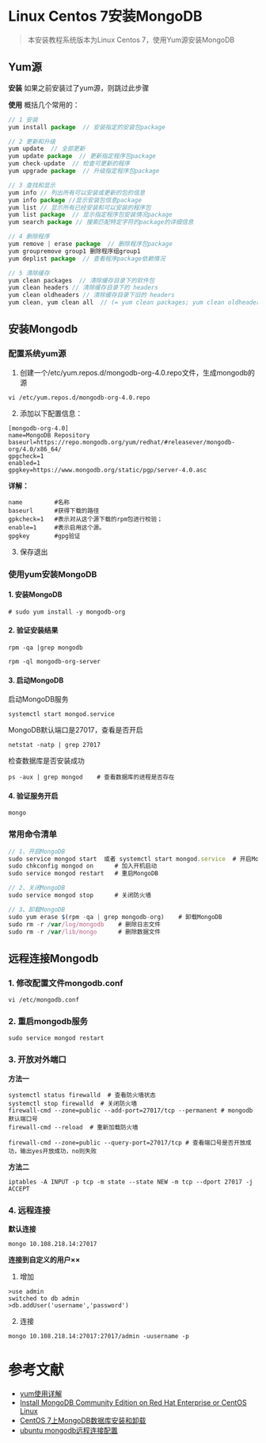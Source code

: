 # Linux Centos 7安装MongoDB

> 本安装教程系统版本为Linux Centos 7，使用Yum源安装MongoDB

## Yum源
**安装**
如果之前安装过了yum源，则跳过此步骤

**使用**
概括几个常用的： 
```js
// 1 安装 
yum install package  // 安装指定的安装包package 

// 2 更新和升级 
yum update  // 全部更新 
yum update package  // 更新指定程序包package
yum check-update  // 检查可更新的程序 
yum upgrade package  // 升级指定程序包package 

// 3 查找和显示 
yum info // 列出所有可以安装或更新的包的信息
yum info package //显示安装包信息package 
yum list // 显示所有已经安装和可以安装的程序包 
yum list package  // 显示指定程序包安装情况package
yum search package // 搜索匹配特定字符的package的详细信息

// 4 删除程序 
yum remove | erase package  // 删除程序包package
yum groupremove group1 删除程序组group1 
yum deplist package  // 查看程序package依赖情况

// 5 清除缓存 
yum clean packages  // 清除缓存目录下的软件包 
yum clean headers // 清除缓存目录下的 headers 
yum clean oldheaders // 清除缓存目录下旧的 headers 
yum clean, yum clean all  // (= yum clean packages; yum clean oldheaders) 清除缓存目录下的软件包及旧的headers
```

## 安装Mongodb
### 配置系统yum源
1. 创建一个/etc/yum.repos.d/mongodb-org-4.0.repo文件，生成mongodb的源
```
vi /etc/yum.repos.d/mongodb-org-4.0.repo
```

2. 添加以下配置信息：
```
[mongodb-org-4.0]
name=MongoDB Repository
baseurl=https://repo.mongodb.org/yum/redhat/#releasever/mongodb-org/4.0/x86_64/
gpgcheck=1
enabled=1
gpgkey=https://www.mongodb.org/static/pgp/server-4.0.asc
```

**详解：**
```
name         #名称
baseurl      #获得下载的路径
gpkcheck=1   #表示对从这个源下载的rpm包进行校验；
enable=1     #表示启用这个源。
gpgkey       #gpg验证
```

3. 保存退出

### 使用yum安装MongoDB
#### 1. 安装MongoDB
```
# sudo yum install -y mongodb-org
```
<!-- ![配图]() -->

#### 2. 验证安装结果
```
rpm -qa |grep mongodb
```
```
rpm -ql mongodb-org-server
```

#### 3. 启动MongoDB
启动MongoDB服务
```
systemctl start mongod.service
```

MongoDB默认端口是27017，查看是否开启
```
netstat -natp | grep 27017
```

检查数据库是否安装成功
```
ps -aux | grep mongod    # 查看数据库的进程是否存在
```

#### 4. 验证服务开启
```
mongo
```

### 常用命令清单
```js
// 1、开启MongoDB
sudo service mongod start  或者 systemctl start mongod.service  # 开启MongoDB
sudo chkconfig mongod on      # 加入开机启动
sudo service mongod restart   # 重启MongoDB

// 2、关闭MongoDB
sudo service mongod stop      # 关闭防火墙

// 3、卸载MongoDB
sudo yum erase $(rpm -qa | grep mongodb-org)    # 卸载MongoDB
sudo rm -r /var/log/mongodb    # 删除日志文件
sudo rm -r /var/lib/mongo      # 删除数据文件
```

## 远程连接Mongodb
### 1. 修改配置文件mongodb.conf
```
vi /etc/mongodb.conf
```

### 2. 重启mongodb服务
```
sudo service mongod restart 
```

### 3. 开放对外端口
**方法一**
```
systemctl status firewalld  # 查看防火墙状态
systemctl stop firewalld  # 关闭防火墙
firewall-cmd --zone=public --add-port=27017/tcp --permanent # mongodb默认端口号
firewall-cmd --reload  # 重新加载防火墙

firewall-cmd --zone=public --query-port=27017/tcp # 查看端口号是否开放成功，输出yes开放成功，no则失败
```

**方法二**
```
iptables -A INPUT -p tcp -m state --state NEW -m tcp --dport 27017 -j ACCEPT
```

### 4. 远程连接
**默认连接**
```
mongo 10.108.218.14:27017
```
**连接到自定义的用户××**
1. 增加
```
>use admin
switched to db admin
>db.addUser('username','password')
```

2. 连接
```
mongo 10.108.218.14:27017:27017/admin -uusername -p
```


# 参考文献
- [yum使用详解](https://blog.csdn.net/u011305680/article/details/52767230)
- [Install MongoDB Community Edition on Red Hat Enterprise or CentOS Linux](https://docs.mongodb.com/manual/tutorial/install-mongodb-on-red-hat/)
- [CentOS 7上MongoDB数据库安装和卸载](https://www.linuxidc.com/Linux/2017-11/148495.htm)
- [ubuntu mongodb远程连接配置](https://www.jianshu.com/p/03aff57dfe46)